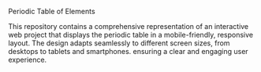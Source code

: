   Periodic Table of Elements

This repository contains a comprehensive representation of  an interactive web project that displays the periodic table in a mobile-friendly, responsive layout. The design adapts seamlessly to different screen sizes, from desktops to tablets and smartphones. ensuring a clear and engaging user experience.